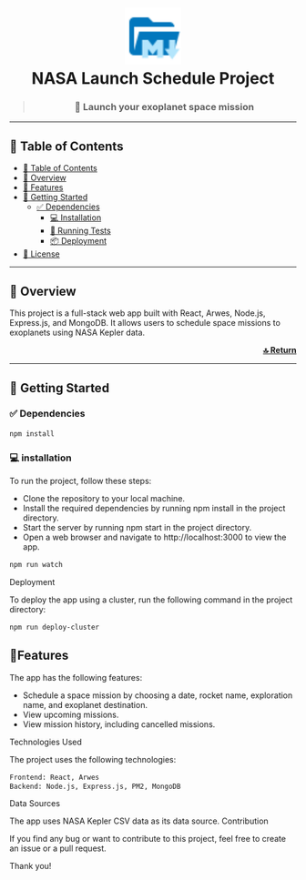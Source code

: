 <h1 alight="center"></h1>

<div align="center">
  <h1 align="center">
    <img src="https://raw.githubusercontent.com/PKief/vscode-material-icon-theme/ec559a9f6bfd399b82bb44393651661b08aaf7ba/icons/folder-markdown-open.svg" width="100" />
    <br>NASA Launch Schedule Project</h1>

> <h3 align="center">🚀 Launch your exoplanet space mission </h3>
>  <p align="center">

> </p>

</div>

---

## 📍 Table of Contents

- [📍 Table of Contents](#-table-of-contents)
- [🤖 Overview](#-overview)
- [🔮 Features](#-features)
- [🚀 Getting Started](#-getting-started)
  - [✅ Dependencies](#-dependencies)
    - [💻 Installation](#-installation)
    - [🧪 Running Tests](#-running-tests)
    - [📦 Deployment](#-deployment)
- [🪪 License](#-license)


---
## 🤖 Overview

This project is a full-stack web app built with React, Arwes, Node.js, Express.js, and MongoDB. It allows users to schedule space missions to exoplanets using NASA Kepler data.

<p align="right">
  <a href="#top"><b>🔝 Return </b></a>
</p>

---

## 🚀 Getting Started

### ✅ Dependencies

```bash
npm install
```

### 💻 installation

To run the project, follow these steps:

   - Clone the repository to your local machine.
   - Install the required dependencies by running npm install in the project directory.
   - Start the server by running npm start in the project directory.
   - Open a web browser and navigate to http://localhost:3000 to view the app.
   
   ```bash
   npm run watch
   ```

Deployment

To deploy the app using a cluster, run the following command in the project directory:

```bash
npm run deploy-cluster
```



## 🔮Features

The app has the following features:

  - Schedule a space mission by choosing a date, rocket name, exploration name, and exoplanet destination.
  - View upcoming missions.
  - View mission history, including cancelled missions.

Technologies Used

The project uses the following technologies:

    Frontend: React, Arwes
    Backend: Node.js, Express.js, PM2, MongoDB

Data Sources

The app uses NASA Kepler CSV data as its data source.
Contribution

If you find any bug or want to contribute to this project, feel free to create an issue or a pull request.

Thank you!

